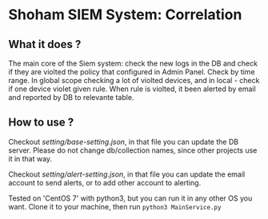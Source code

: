 # Shoham SIEM System: Correlation

## What it does ?
The main core of the Siem system: check the new logs in the DB and check if they are violted the policy that configured in Admin Panel.
Check by time range. In global scope checking a lot of violted devices, and in local - check if one device violet given rule. When rule is violted, it been alerted by email and reported by DB to relevante table.

## How to use ?
Checkout *setting/base-setting.json*, in that file you can update the DB server.
Please do not change db/collection names, since other projects use it in that way.

Checkout *setting/alert-setting.json*, in that file you can update the email account to send alerts, or to add other account to alerting.

Tested on 'CentOS 7' with python3, but you can run it in any other OS you want.
Clone it to your machine, then run `python3 MainService.py`
